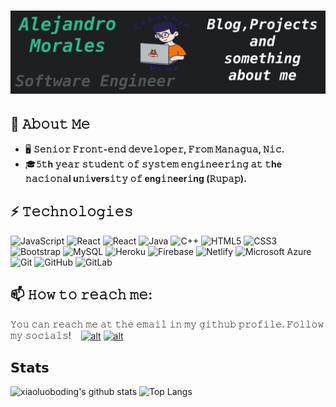 <h1 align="center">
  <img src="https://github.com/alexbob17/alexbob17/blob/main/New%20Project.png?raw=true" alt="Alejandro Morales" />
</h1>

## :book: 𝙰𝚋𝚘𝚞𝚝 𝙼𝚎
- 🖥 **𝚂𝚎𝚗𝚒𝚘𝚛 𝙵𝚛𝚘𝚗𝚝-𝚎𝚗𝚍 𝚍𝚎𝚟𝚎𝚕𝚘𝚙𝚎𝚛, 𝙵𝚛𝚘𝚖 𝙼𝚊𝚗𝚊𝚐𝚞𝚊, 𝙽𝚒𝚌.** 
- 🎓**𝟻𝚝h 𝚢𝚎𝚊𝚛 𝚜𝚝𝚞𝚍𝚎𝚗𝚝 𝚘𝚏 𝚜𝚢𝚜𝚝𝚎𝚖 𝚎𝚗𝚐𝚒𝚗𝚎𝚎𝚛𝚒𝚗𝚐 𝚊𝚝 𝚝he 𝚗𝚊𝚌𝚒𝚘𝚗𝚊l u𝚗𝚒vers𝚒𝚝𝚢 𝚘𝚏 eng𝚒𝚗eer𝚒ng (𝚁𝚞𝚙𝚊𝚙).**




## ⚡ 𝚃𝚎𝚌𝚑𝚗𝚘𝚕𝚘𝚐𝚒𝚎𝚜
![JavaScript](https://img.shields.io/badge/-JavaScript-white?style=flat-square&logo=javascript)
![React](https://img.shields.io/badge/-React-white?style=flat-square&logo=react)
![React](https://img.shields.io/badge/-Php-black?style=flat-square&logo=php)
![Java](https://img.shields.io/badge/-java-E34A86?style=flat-square&logo=java)
![C++](https://img.shields.io/badge/-C++-00599C?style=flat-square&logo=c)
![HTML5](https://img.shields.io/badge/-HTML5-E34F26?style=flat-square&logo=html5&logoColor=white)
![CSS3](https://img.shields.io/badge/-CSS3-1572B6?style=flat-square&logo=css3)
![Bootstrap](https://img.shields.io/badge/-Bootstrap-563D7C?style=flat-square&logo=bootstrap)
![MySQL](https://img.shields.io/badge/-MySQL-black?style=flat-square&logo=mysql)
![Heroku](https://img.shields.io/badge/-Heroku-430098?style=flat-square&logo=heroku)
![Firebase](https://img.shields.io/badge/-Firebase-white?style=flat-square&logo=firebase)
![Netlify](https://img.shields.io/badge/-Netlify-black?style=flat-square&logo=netlify)
![Microsoft Azure](https://img.shields.io/badge/Microsoft%20Azure-232F7E?style=flat-square&logo=microsoft-azure)
![Git](https://img.shields.io/badge/-Git-black?style=flat-square&logo=git)
![GitHub](https://img.shields.io/badge/-GitHub-181717?style=flat-square&logo=github)
![GitLab](https://img.shields.io/badge/-GitLab-FCA121?style=flat-square&logo=gitlab)


## 📫 𝙷𝚘𝚠 𝚝𝚘 𝚛𝚎𝚊𝚌𝚑 𝚖𝚎:
𝚈𝚘𝚞 𝚌𝚊𝚗 𝚛𝚎𝚊𝚌𝚑 𝚖𝚎 𝚊𝚝 𝚝𝚑𝚎 𝚎𝚖𝚊𝚒𝚕 𝚒𝚗 𝚖𝚢 𝚐𝚒𝚝𝚑𝚞𝚋 𝚙𝚛𝚘𝚏𝚒𝚕𝚎. 𝙵𝚘𝚕𝚕𝚘𝚠 𝚖𝚢 𝚜𝚘𝚌𝚒𝚊𝚕𝚜!
[<img src="https://raw.githubusercontent.com/Raymo111/Raymo111/master/socials/linkedin.png" height="40em" align="center" alt="" title=""/>](https://www.linkedin.com/in/alejandro1817/)
[<img src="https://raw.githubusercontent.com/Raymo111/Raymo111/master/socials/twitter.svg" height="40em" align="center" alt="" title=""/>](https://twitter.com/kleosling)
[<img src="https://raw.githubusercontent.com/Raymo111/Raymo111/master/socials/instagram.svg" height="40em" align="center" alt="" title=""/>](https://www.instagram.com/alexito_s_morales/?hl=es)
[<img src="https://upload.wikimedia.org/wikipedia/commons/thumb/0/07/Quora_Q_icon_2015.svg/1200px-Quora_Q_icon_2015.svg.png" height="40em" align="center" alt="alt" title=""/>](https://es.quora.com/profile/Alejandro-Garcia-40)
[<img src="https://cdn.worldvectorlogo.com/logos/devto.svg" height="40em" align="center" alt="alt" title=""/>](https://dev.to/alexbob17)

## 𝗦𝘁𝗮𝘁𝘀

![xiaoluoboding's github stats](https://github-readme-stats.vercel.app/api?username=alexbob17&show_icons=true&theme=dark)
![Top Langs](https://github-readme-stats.vercel.app/api/top-langs/?username=alexbob17&hide=TeX&layout=compact)
